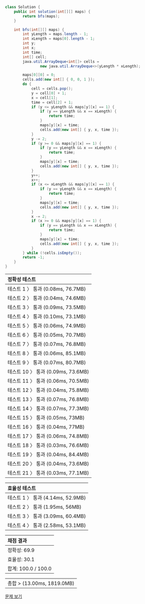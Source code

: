 ```java
class Solution {
    public int solution(int[][] maps) {
        return bfs(maps);
    }

    int bfs(int[][] maps) {
        int yLength = maps.length - 1;
        int xLength = maps[0].length - 1;
        int y;
        int x;
        int time;
        int[] cell;
        java.util.ArrayDeque<int[]> cells =
                new java.util.ArrayDeque<>(yLength * xLength);

        maps[0][0] = 0;
        cells.add(new int[] { 0, 0, 1 });
        do {
            cell = cells.pop();
            y = cell[0] + 1;
            x = cell[1];
            time = cell[2] + 1;
            if (y <= yLength && maps[y][x] == 1) {
                if (y == yLength && x == xLength) {
                    return time;
                }
                maps[y][x] = time;
                cells.add(new int[] { y, x, time });
            }
            y -= 2;
            if (y >= 0 && maps[y][x] == 1) {
                if (y == yLength && x == xLength) {
                    return time;
                }
                maps[y][x] = time;
                cells.add(new int[] { y, x, time });
            }
            y++;
            x++;
            if (x <= xLength && maps[y][x] == 1) {
                if (y == yLength && x == xLength) {
                    return time;
                }
                maps[y][x] = time;
                cells.add(new int[] { y, x, time });
            }
            x -= 2;
            if (x >= 0 && maps[y][x] == 1) {
                if (y == yLength && x == xLength) {
                    return time;
                }
                maps[y][x] = time;
                cells.add(new int[] { y, x, time });
            }
        } while (!cells.isEmpty());
        return -1;
    }
}
```
 | 정확성 테스트 |
 |  :-  |
 | 테스트 1 〉 통과 (0.08ms, 76.7MB) |
 | 테스트 2 〉 통과 (0.04ms, 74.6MB) |
 | 테스트 3 〉 통과 (0.09ms, 73.5MB) |
 | 테스트 4 〉 통과 (0.10ms, 73.1MB) |
 | 테스트 5 〉 통과 (0.06ms, 74.9MB) |
 | 테스트 6 〉 통과 (0.05ms, 70.7MB) |
 | 테스트 7 〉 통과 (0.07ms, 76.8MB) |
 | 테스트 8 〉 통과 (0.06ms, 85.1MB) |
 | 테스트 9 〉 통과 (0.07ms, 80.7MB) |
 | 테스트 10 〉 통과 (0.09ms, 73.6MB) |
 | 테스트 11 〉 통과 (0.06ms, 70.5MB) |
 | 테스트 12 〉 통과 (0.04ms, 75.8MB) |
 | 테스트 13 〉 통과 (0.07ms, 76.8MB) |
 | 테스트 14 〉 통과 (0.07ms, 77.3MB) |
 | 테스트 15 〉 통과 (0.05ms, 73MB) |
 | 테스트 16 〉 통과 (0.04ms, 77MB) |
 | 테스트 17 〉 통과 (0.06ms, 74.8MB) |
 | 테스트 18 〉 통과 (0.03ms, 76.6MB) |
 | 테스트 19 〉 통과 (0.04ms, 84.4MB) |
 | 테스트 20 〉 통과 (0.04ms, 73.6MB) |
 | 테스트 21 〉 통과 (0.03ms, 77.1MB) |

 | 효율성 테스트 |
 | :- |
 | 테스트 1 〉 통과 (4.14ms, 52.9MB) |
 | 테스트 2 〉 통과 (1.95ms, 56MB) |
 | 테스트 3 〉 통과 (3.09ms, 60.4MB) |
 | 테스트 4 〉 통과 (2.58ms, 53.1MB) |

 | 채점 결과 |
 | :- |
 | 정확성: 69.9 |
 | 효율성: 30.1 |
 | 합계: 100.0 / 100.0 |

 ||
 | :- |
 | 총합 > (13.00ms, 1819.0MB) |

[문제 보기](https://programmers.co.kr/learn/courses/30/lessons/1844)